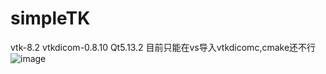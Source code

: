 # simpleTK

vtk-8.2
vtkdicom-0.8.10
Qt5.13.2
目前只能在vs导入vtkdicomc,cmake还不行
![image](https://user-images.githubusercontent.com/49086386/194545892-fba781c3-3554-40d1-9257-76456717d7c8.png)

